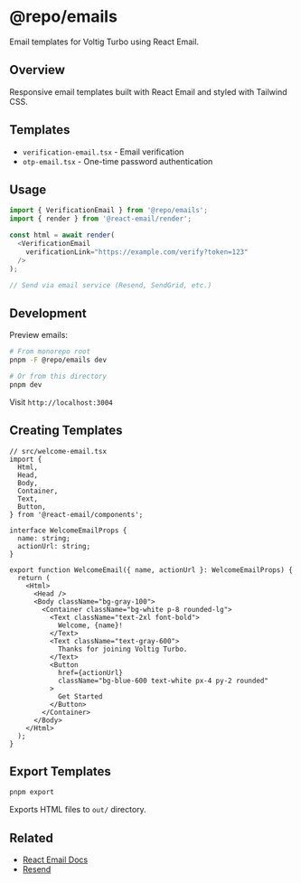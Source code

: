# @repo/emails

Email templates for Voltig Turbo using React Email.

## Overview

Responsive email templates built with React Email and styled with Tailwind CSS.

## Templates

- `verification-email.tsx` - Email verification
- `otp-email.tsx` - One-time password authentication

## Usage

```typescript
import { VerificationEmail } from '@repo/emails';
import { render } from '@react-email/render';

const html = await render(
  <VerificationEmail
    verificationLink="https://example.com/verify?token=123"
  />
);

// Send via email service (Resend, SendGrid, etc.)
```

## Development

Preview emails:

```bash
# From monorepo root
pnpm -F @repo/emails dev

# Or from this directory
pnpm dev
```

Visit `http://localhost:3004`

## Creating Templates

```tsx
// src/welcome-email.tsx
import {
  Html,
  Head,
  Body,
  Container,
  Text,
  Button,
} from '@react-email/components';

interface WelcomeEmailProps {
  name: string;
  actionUrl: string;
}

export function WelcomeEmail({ name, actionUrl }: WelcomeEmailProps) {
  return (
    <Html>
      <Head />
      <Body className="bg-gray-100">
        <Container className="bg-white p-8 rounded-lg">
          <Text className="text-2xl font-bold">
            Welcome, {name}!
          </Text>
          <Text className="text-gray-600">
            Thanks for joining Voltig Turbo.
          </Text>
          <Button
            href={actionUrl}
            className="bg-blue-600 text-white px-4 py-2 rounded"
          >
            Get Started
          </Button>
        </Container>
      </Body>
    </Html>
  );
}
```

## Export Templates

```bash
pnpm export
```

Exports HTML files to `out/` directory.

## Related

- [React Email Docs](https://react.email)
- [Resend](https://resend.com)
